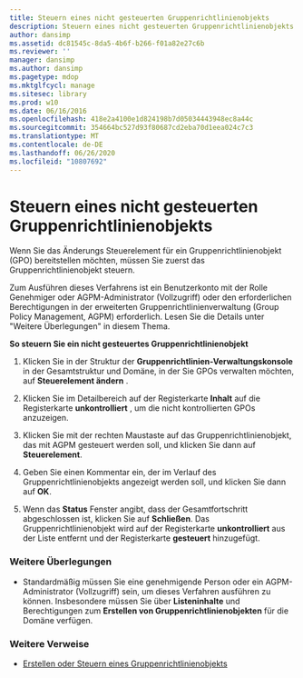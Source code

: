 ```yaml
---
title: Steuern eines nicht gesteuerten Gruppenrichtlinienobjekts
description: Steuern eines nicht gesteuerten Gruppenrichtlinienobjekts
author: dansimp
ms.assetid: dc81545c-8da5-4b6f-b266-f01a82e27c6b
ms.reviewer: ''
manager: dansimp
ms.author: dansimp
ms.pagetype: mdop
ms.mktglfcycl: manage
ms.sitesec: library
ms.prod: w10
ms.date: 06/16/2016
ms.openlocfilehash: 418e2a4100e1d824198b7d05034443948ec8a44c
ms.sourcegitcommit: 354664bc527d93f80687cd2eba70d1eea024c7c3
ms.translationtype: MT
ms.contentlocale: de-DE
ms.lasthandoff: 06/26/2020
ms.locfileid: "10807692"
---
```

# Steuern eines nicht gesteuerten Gruppenrichtlinienobjekts


Wenn Sie das Änderungs Steuerelement für ein Gruppenrichtlinienobjekt (GPO) bereitstellen möchten, müssen Sie zuerst das Gruppenrichtlinienobjekt steuern.

Zum Ausführen dieses Verfahrens ist ein Benutzerkonto mit der Rolle Genehmiger oder AGPM-Administrator (Vollzugriff) oder den erforderlichen Berechtigungen in der erweiterten Gruppenrichtlinienverwaltung (Group Policy Management, AGPM) erforderlich. Lesen Sie die Details unter "Weitere Überlegungen" in diesem Thema.

**So steuern Sie ein nicht gesteuertes Gruppenrichtlinienobjekt**

1.  Klicken Sie in der Struktur der **Gruppenrichtlinien-Verwaltungskonsole** in der Gesamtstruktur und Domäne, in der Sie GPOs verwalten möchten, auf **Steuerelement ändern** .

2.  Klicken Sie im Detailbereich auf der Registerkarte **Inhalt** auf die Registerkarte **unkontrolliert** , um die nicht kontrollierten GPOs anzuzeigen.

3.  Klicken Sie mit der rechten Maustaste auf das Gruppenrichtlinienobjekt, das mit AGPM gesteuert werden soll, und klicken Sie dann auf **Steuerelement**.

4.  Geben Sie einen Kommentar ein, der im Verlauf des Gruppenrichtlinienobjekts angezeigt werden soll, und klicken Sie dann auf **OK**.

5.  Wenn das **Status** Fenster angibt, dass der Gesamtfortschritt abgeschlossen ist, klicken Sie auf **Schließen**. Das Gruppenrichtlinienobjekt wird auf der Registerkarte **unkontrolliert** aus der Liste entfernt und der Registerkarte **gesteuert** hinzugefügt.

### Weitere Überlegungen

-   Standardmäßig müssen Sie eine genehmigende Person oder ein AGPM-Administrator (Vollzugriff) sein, um dieses Verfahren ausführen zu können. Insbesondere müssen Sie über **Listeninhalte** und Berechtigungen zum **Erstellen von Gruppenrichtlinienobjekten** für die Domäne verfügen.

### Weitere Verweise

-   [Erstellen oder Steuern eines Gruppenrichtlinienobjekts](creating-or-controlling-a-gpo-agpm40-app.md)

 

 





